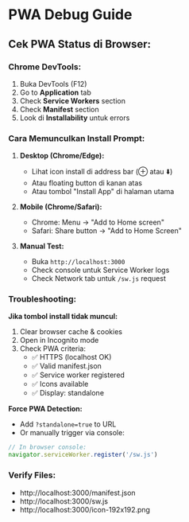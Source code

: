 # PWA Debug Guide

## Cek PWA Status di Browser:

### Chrome DevTools:
1. Buka DevTools (F12)
2. Go to **Application** tab
3. Check **Service Workers** section
4. Check **Manifest** section 
5. Look di **Installability** untuk errors

### Cara Memunculkan Install Prompt:

1. **Desktop (Chrome/Edge):**
   - Lihat icon install di address bar (⊕ atau ⬇️)
   - Atau floating button di kanan atas
   - Atau tombol "Install App" di halaman utama

2. **Mobile (Chrome/Safari):**
   - Chrome: Menu → "Add to Home screen"
   - Safari: Share button → "Add to Home Screen"

3. **Manual Test:**
   - Buka `http://localhost:3000`
   - Check console untuk Service Worker logs
   - Check Network tab untuk `/sw.js` request

### Troubleshooting:

**Jika tombol install tidak muncul:**
1. Clear browser cache & cookies
2. Open in Incognito mode
3. Check PWA criteria:
   - ✅ HTTPS (localhost OK)
   - ✅ Valid manifest.json
   - ✅ Service worker registered
   - ✅ Icons available
   - ✅ Display: standalone

**Force PWA Detection:**
- Add `?standalone=true` to URL
- Or manually trigger via console:
```javascript
// In browser console:
navigator.serviceWorker.register('/sw.js')
```

### Verify Files:
- http://localhost:3000/manifest.json
- http://localhost:3000/sw.js
- http://localhost:3000/icon-192x192.png